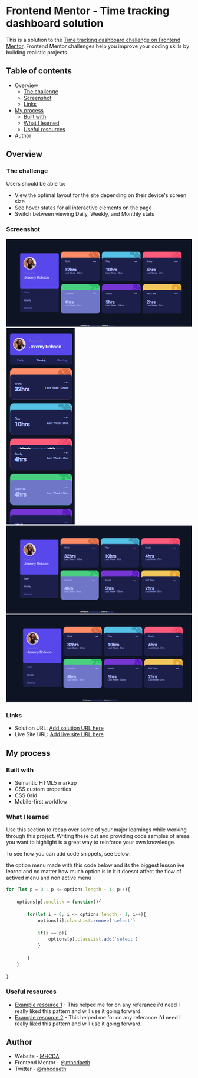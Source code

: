 # Frontend Mentor - Time tracking dashboard solution

This is a solution to the [Time tracking dashboard challenge on Frontend Mentor](https://www.frontendmentor.io/challenges/time-tracking-dashboard-UIQ7167Jw). Frontend Mentor challenges help you improve your coding skills by building realistic projects. 

## Table of contents

- [Overview](#overview)
  - [The challenge](#the-challenge)
  - [Screenshot](#screenshot)
  - [Links](#links)
- [My process](#my-process)
  - [Built with](#built-with)
  - [What I learned](#what-i-learned)
  - [Useful resources](#useful-resources)
- [Author](#author)

## Overview

### The challenge

Users should be able to:

- View the optimal layout for the site depending on their device's screen size
- See hover states for all interactive elements on the page
- Switch between viewing Daily, Weekly, and Monthly stats

### Screenshot

![](screenshots/screenshot1.png)
![](screenshots/screenshot2.png)
![](screenshots/screenshot3.png)
![](screenshots/screenshot4.png)

### Links

- Solution URL: [Add solution URL here](https://your-solution-url.com)
- Live Site URL: [Add live site URL here](https://mhcdaeth.github.io/Time-tracking-dashboard/)

## My process

### Built with

- Semantic HTML5 markup
- CSS custom properties
- CSS Grid
- Mobile-first workflow


### What I learned

Use this section to recap over some of your major learnings while working through this project. Writing these out and providing code samples of areas you want to highlight is a great way to reinforce your own knowledge.

To see how you can add code snippets, see below:

the option menu made with this code below and its the biggest lesson ive learnd and no matter how much option is in it it doesnt affect the flow of actived menu and non active menu

```js
for (let p = 0 ; p <= options.length - 1; p++){

    options[p].onclick = function(){

        for(let i = 0; i <= options.length - 1; i++){
            options[i].classList.remove('select')

            if(i == p){
                options[p].classList.add('select')
            }

        }
    }

}
```

### Useful resources

- [Example resource 1](https://www.w3schools.com) - This helped me for on any referance i'd need  I really liked this pattern and will use it going forward.
- [Example resource 2](https://www.mdndocs.com) - This helped me for on any referance i'd need  I really liked this pattern and will use it going forward.


## Author

- Website - [MHCDA](https://mhcdaeth.github.io/mhcda-eth-web-v2.0/)
- Frontend Mentor - [@mhcdaeth](https://www.frontendmentor.io/profile/mhcdaeth)
- Twitter - [@mhcdaeth](https://twitter.com/mhcdaeth)
